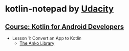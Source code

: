 # kotlin-notepad by [Udacity](https://www.udacity.com/)
## [Course: Kotlin for Android Developers](https://classroom.udacity.com/courses/ud888)
- Lesson 1: Convert an App to Kotlin
  - [The Anko Library](https://github.com/Kotlin/anko)
